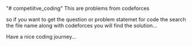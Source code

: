 "# competiitve_coding" 
This are problems from codeforces

so  if you want to get the question or problem statemet for code the search the file name along with codeforces you will find the solution...


Have a nice coding journey...
